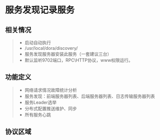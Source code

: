 # 服务发现记录服务

## 相关情况
> * 启动自动执行
> * /usr/local/dora/discovery/
> * 服务发现服务器安装此服务（一套建议三台）
> * 默认监听9702端口，RPC\HTTP协议，www权限运行。

## 功能定义
> * 网络请求情况故障统计分析
> * 服务发现：前端服务器列表、后端服务器列表、日志传输服务器列表
> * 服务Leader选举
> * 分布式配置推送维护、同步
> * 所有服务心跳

## 协议区域
